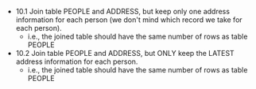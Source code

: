 - 10.1 Join table PEOPLE and ADDRESS, but keep only one address information for each person (we don't mind which record we take for each person). 
    - i.e., the joined table should have the same number of rows as table PEOPLE
- 10.2 Join table PEOPLE and ADDRESS, but ONLY keep the LATEST address information for each person. 
    - i.e., the joined table should have the same number of rows as table PEOPLE
